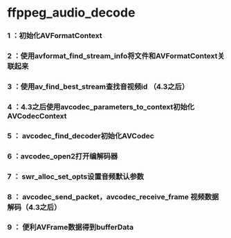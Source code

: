 # ffppeg_audio_decode
### 1 ：初始化AVFormatContext
### 2 ：使用avformat_find_stream_info将文件和AVFormatContext关联起来
### 3 ：使用av_find_best_stream查找音视频id （4.3之后）
### 4 ：4.3之后使用avcodec_parameters_to_context初始化AVCodecContext
### 5 ： avcodec_find_decoder初始化AVCodec
### 6 ：avcodec_open2打开编解码器
### 7 ： swr_alloc_set_opts设置音频默认参数
### 8 ： avcodec_send_packet，avcodec_receive_frame 视频数据解码（4.3之后）
### 9 ： 便利AVFrame数据得到bufferData
